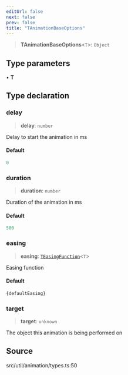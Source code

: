 ```yaml
---
editUrl: false
next: false
prev: false
title: "TAnimationBaseOptions"
---
```


> **TAnimationBaseOptions**\<`T`\>: `Object`

## Type parameters

• **T**

## Type declaration

### delay

> **delay**: `number`

Delay to start the animation in ms

#### Default

```ts
0
```

### duration

> **duration**: `number`

Duration of the animation in ms

#### Default

```ts
500
```

### easing

> **easing**: [`TEasingFunction`](TEasingFunction.md)\<`T`\>

Easing function

#### Default

```ts
{defaultEasing}
```

### target

> **target**: `unknown`

The object this animation is being performed on

## Source

src/util/animation/types.ts:50
